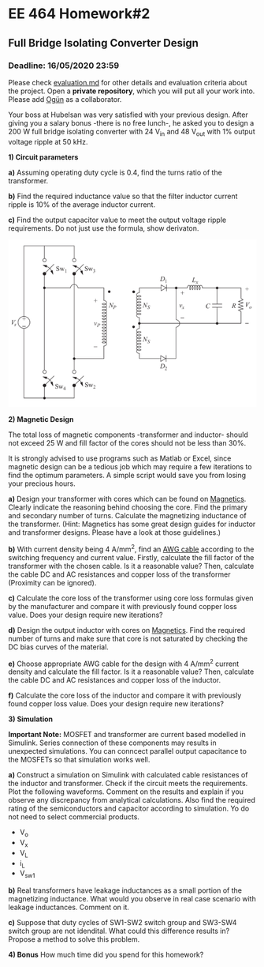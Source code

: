 # EE 464 Homework#2

## Full Bridge Isolating Converter Design

### Deadline: 16/05/2020 23:59

Please check [evaluation.md](evaluation.md) for other details and evaluation criteria about the project. Open a **private repository**, which you will put all your work into. Please add [Ogün](https://github.com/OgunAltun) as a collaborator.

Your boss at Hubelsan was very satisfied with your previous design. After giving you a salary bonus -there is no free lunch-, he asked you to design a 200 W full bridge isolating converter with 24 V<sub>in</sub> and 48 V<sub>out</sub> with 1% output voltage ripple at 50 kHz.

**1) Circuit parameters**<br />

  **a)** Assuming operating duty cycle is 0.4, find the turns ratio of the transformer.

  **b)** Find the required inductance value so that the filter inductor current ripple is 10% of the average inductor current.

  **c)** Find the output capacitor value to meet the output voltage ripple requirements. Do not just use the formula, show derivaton. 

  ![](fullbridge.png)

**2) Magnetic Design**<br />

The total loss of magnetic components -transformer and inductor- should not exceed 25 W and fill factor of the cores should not be less than 30%.

It is strongly advised to use programs such as Matlab or Excel, since magnetic design can be a tedious job which may require a few iterations to find the optimum parameters. A simple script would save you from losing your precious hours.

  **a)** Design your transformer with cores which can be found on [Magnetics](https://www.mag-inc.com/Products/Ferrite-Cores/Ferrite-Shapes). Clearly indicate the reasoning behind choosing the core. Find the primary and secondary number of turns. Calculate the magnetizing inductance of the transformer. (Hint: Magnetics has some great design guides for inductor and transformer designs. Please have a look at those guidelines.)

  **b)** With current density being 4 A/mm<sup>2</sup>, find an [AWG cable](https://www.powerstream.com/Wire_Size.htm) according to the switching frequency and current value. Firstly, calculate the fill factor of the transformer with the chosen cable. Is it a reasonable value? Then, calculate the cable DC and AC resistances and copper loss of the transformer (Proximity can be ignored).  

  **c)** Calculate the core loss of the transformer using core loss formulas given by the manufacturer and compare it with previously found copper loss value. Does your design require new iterations?

  **d)** Design the output inductor with cores on [Magnetics](https://www.mag-inc.com/Products/Powder-Cores/Kool-Mu-Cores). Find the required number of turns and make sure that core is not saturated by checking the DC bias curves of the material.

  **e)** Choose appropriate AWG cable for the design with 4 A/mm<sup>2</sup> current density and calculate the fill factor. Is it a reasonable value? Then, calculate the cable DC and AC resistances and copper loss of the inductor.

  **f)** Calculate the core loss of the inductor and compare it with previously found copper loss value. Does your design require new iterations?

**3) Simulation**<br />

**Important Note:** MOSFET and transformer are current based modelled in Simulink. Series connection of these components may results in unexpected simulations. You can conncect parallel output capacitance to the MOSFETs so that simulation works well.

**a)** Construct a simulation on Simulink with calculated cable resistances of the inductor and transformer. Check if the circuit meets the requirements. Plot the following waveforms. Comment on the results and explain if you observe any discrepancy from analytical calculations. Also find the required rating of the semiconductors and capacitor according to simulation. Yo do not need to select commercial products.

* V<sub>o</sub>
* V<sub>x</sub>
* V<sub>L</sub>
* i<sub>L</sub>
* V<sub>sw1</sub>

**b)** Real transformers have leakage inductances as a small portion of the magnetizing inductance. What would you observe in real case scenario with leakage inductances. Comment on it.

**c)** Suppose that duty cycles of SW1-SW2 switch group and  SW3-SW4 switch group are not idendital. What could this difference results in? Propose a method to solve this problem.

**4) Bonus** How much time did you spend for this homework?
